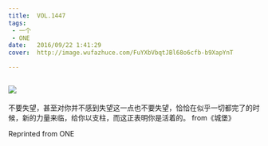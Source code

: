```yaml
---
title:	VOL.1447
tags:
 - 一个
 - ONE
date:	2016/09/22 1:41:29
cover:	http://image.wufazhuce.com/FuYXbVbqtJBl68o6cfb-b9XapYnT

---
```

![](http://image.wufazhuce.com/FuYXbVbqtJBl68o6cfb-b9XapYnT)
---

不要失望，甚至对你并不感到失望这一点也不要失望，恰恰在似乎一切都完了的时候，新的力量来临，给你以支柱，而这正表明你是活着的。 from《城堡》
 
Reprinted from ONE
